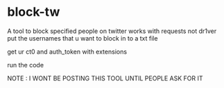# block-tw
A tool to block specified people on twitter
works with requests not dr1ver
put the usernames that u want to block in to a txt file 

get ur ct0 and auth_token with extensions

run the code

NOTE :  I WONT BE POSTING THIS TOOL UNTIL PEOPLE ASK FOR IT
